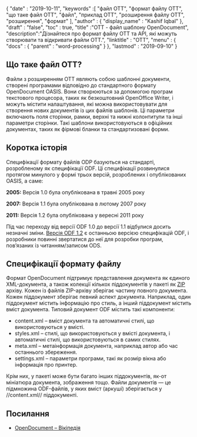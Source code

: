 {
  "date" : "2019-10-11",
  "keywords" :[ "файл OTT", "формат файлу OTT", "що таке файл OTT", "файл", "приклад OTT", "розширення файлу OTT", "розширення", "формат" ],
  "author" : {
    "display_name" : "Kashif Iqbal"
},
  "draft" : "false",
  "toc" : true,
  "title" :"OTT - файл шаблону OpenDocument",
  "description":"Дізнайтеся про формат файлу OTT та API, які можуть створювати та відкривати файли OTT.",
  "linktitle" : "OTT",
  "menu" : {
    "docs" : {
      "parent" : "word-processing"
}
},
  "lastmod" : "2019-09-10"
}

## Що таке файл OTT?

Файли з розширенням OTT являють собою шаблонні документи, створені програмами відповідно до стандартного формату OpenDocument OASIS. Вони створюються за допомогою програм текстового процесора, таких як безкоштовний OpenOffice Writer, і можуть містити налаштування, які можна використовувати для створення нових документів із цих файлів шаблонів. Ці параметри включають поля сторінки, рамки, верхні та нижні колонтитули та інші параметри сторінки. Такі шаблони використовуються в офіційних документах, таких як фірмові бланки та стандартизовані форми.

## Коротка історія ##

Специфікації формату файлів ODP базуються на стандарті, розробленому як специфікації ODF. Ці специфікації розвинулися протягом минулого у формі трьох версій, розроблених і опублікованих OASIS, а саме:

**2005:** Версія 1.0 була опублікована в травні 2005 року

**2007:** Версія 1.1 була опублікована в лютому 2007 року

**2011:** Версія 1.2 була опублікована у вересні 2011 року

Під час переходу від версії ODF 1.0 до версії 1.1 відбулися досить незначні зміни. [Версія ODF 1.2](https://www.oasis-open.org/standards#opendocumentv1.2) є останньою версією специфікацій ODF, і розробники повинні звертатися до неї для розробки програм, пов’язаних із читанням/записом ODS.

## Специфікації формату файлу

Формат OpenDocument підтримує представлення документа як єдиного XML-документа, а також колекції кількох піддокументів у пакеті як [ZIP](/uk/compression/zip/) архіву. Кожен із файлів ZIP-архіву зберігає частину повного документа. Кожен піддокумент зберігає певний аспект документа. Наприклад, один піддокумент містить інформацію про стиль, а інший піддокумент містить вміст документа. Типовий документ ODF містить такі компоненти:

* content.xml – вміст документа та автоматичні стилі, що використовуються у вмісті.
* styles.xml – стилі, що використовуються у вмісті документа, і автоматичні стилі, що використовуються в самих стилях.
* meta.xml – метаінформація документа, наприклад автор або час останнього збереження.
* settings.xml – параметри програми, такі як розмір вікна або інформація про принтер.

Крім них, у пакеті може бути багато інших піддокументів, як-от мініатюра документа, зображення тощо. Файли документів — це підмножина ODF-файлів, у яких вміст (аркуші) зберігається у //content.xml// піддокументі.

## Посилання ##

* [OpenDocument – Вікіпедія](https://en.wikipedia.org/wiki/OpenDocument)

